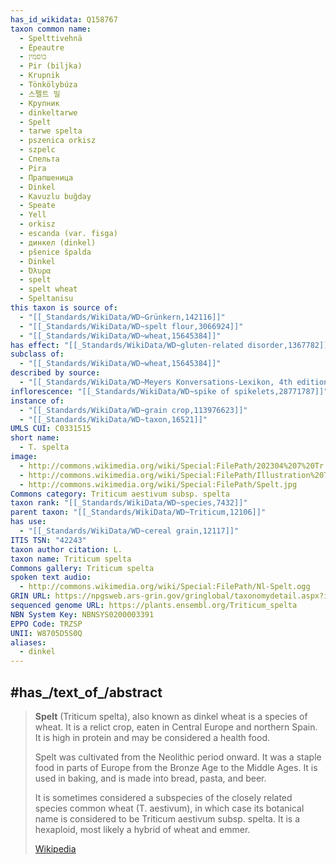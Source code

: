```yaml
---
has_id_wikidata: Q158767
taxon common name:
  - Spelttivehnä
  - Épeautre
  - כוסמין
  - Pir (biljka)
  - Krupnik
  - Tönkölybúza
  - 스펠트 밀
  - Крупник
  - dinkeltarwe
  - Spelt
  - tarwe spelta
  - pszenica orkisz
  - szpelc
  - Спельта
  - Pira
  - Прапшеница
  - Dinkel
  - Kavuzlu buğday
  - Speate
  - Yell
  - orkisz
  - escanda (var. fisga)
  - динкел (dinkel)
  - pšenice špalda
  - Dinkel
  - Όλυρα
  - spelt
  - spelt wheat
  - Speltanisu
this taxon is source of:
  - "[[_Standards/WikiData/WD~Grünkern,142116]]"
  - "[[_Standards/WikiData/WD~spelt flour,3066924]]"
  - "[[_Standards/WikiData/WD~wheat,15645384]]"
has effect: "[[_Standards/WikiData/WD~gluten-related disorder,1367782]]"
subclass of:
  - "[[_Standards/WikiData/WD~wheat,15645384]]"
described by source:
  - "[[_Standards/WikiData/WD~Meyers Konversations-Lexikon, 4th edition (1885–1890),19219752]]"
inflorescence: "[[_Standards/WikiData/WD~spike of spikelets,28771787]]"
instance of:
  - "[[_Standards/WikiData/WD~grain crop,113976623]]"
  - "[[_Standards/WikiData/WD~taxon,16521]]"
UMLS CUI: C0331515
short name:
  - T. spelta
image:
  - http://commons.wikimedia.org/wiki/Special:FilePath/202304%207%20Tr.spelta%20color.svg
  - http://commons.wikimedia.org/wiki/Special:FilePath/Illustration%20Triticum%20spelta0.jpg
  - http://commons.wikimedia.org/wiki/Special:FilePath/Spelt.jpg
Commons category: Triticum aestivum subsp. spelta
taxon rank: "[[_Standards/WikiData/WD~species,7432]]"
parent taxon: "[[_Standards/WikiData/WD~Triticum,12106]]"
has use:
  - "[[_Standards/WikiData/WD~cereal grain,12117]]"
ITIS TSN: "42243"
taxon author citation: L.
taxon name: Triticum spelta
Commons gallery: Triticum spelta
spoken text audio:
  - http://commons.wikimedia.org/wiki/Special:FilePath/Nl-Spelt.ogg
GRIN URL: https://npgsweb.ars-grin.gov/gringlobal/taxonomydetail.aspx?id=40617
sequenced genome URL: https://plants.ensembl.org/Triticum_spelta
NBN System Key: NBNSYS0200003391
EPPO Code: TRZSP
UNII: W8705D5S0Q
aliases:
  - dinkel
---
```



## #has_/text_of_/abstract 

> **Spelt** (Triticum spelta), also known as dinkel wheat is a species of wheat. 
> It is a relict crop, eaten in Central Europe and northern Spain. 
> It is high in protein and may be considered a health food.
>
> Spelt was cultivated from the Neolithic period onward. 
> It was a staple food in parts of Europe from the Bronze Age to the Middle Ages. 
> It is used in baking, and is made into bread, pasta, and beer. 
>
> It is sometimes considered a subspecies of the closely related species common wheat (T. aestivum), 
> in which case its botanical name is considered to be Triticum aestivum subsp. spelta. 
> It is a hexaploid, most likely a hybrid of wheat and emmer.
>
> [Wikipedia](https://en.wikipedia.org/wiki/Spelt)

